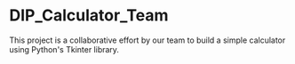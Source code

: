 # DIP_Calculator_Team
This project is a collaborative effort by our team to build a simple calculator using Python's Tkinter library.

